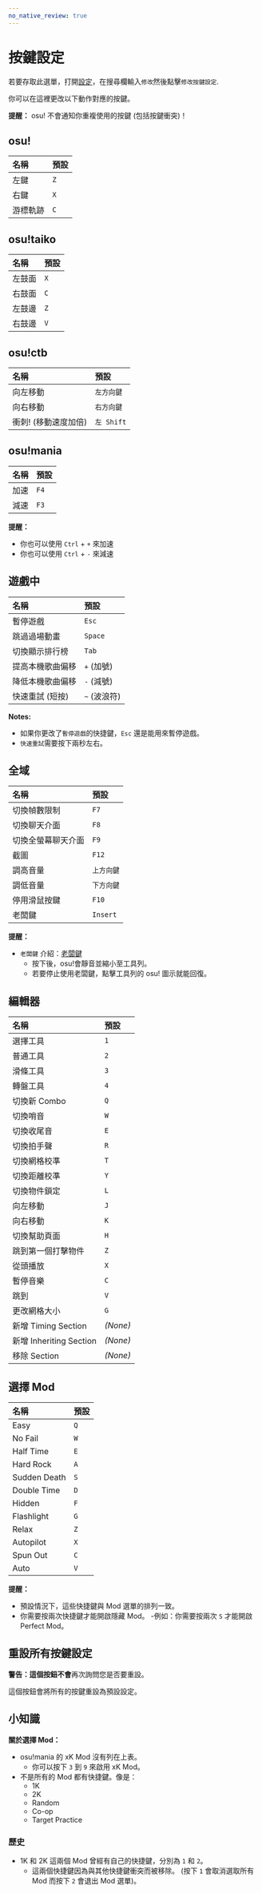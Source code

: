```yaml
---
no_native_review: true
---
```


# 按鍵設定

若要存取此選單，打開[設定](/wiki/Options)，在搜尋欄輸入`修改`然後點擊`修改按鍵設定`.

你可以在這裡更改以下動作對應的按鍵。

**提醒：** osu! 不會通知你重複使用的按鍵 (包括按鍵衝突)！

## osu!

| 名稱 | 預設 |
| :-- | :-- |
| 左鍵 | `Z` |
| 右鍵 | `X` |
| 游標軌跡 | `C` |

## osu!taiko

| 名稱 | 預設 |
| :-- | :-- |
| 左鼓面 | `X` |
| 右鼓面 | `C` |
| 左鼓邊 | `Z` |
| 右鼓邊 | `V` |

## osu!ctb

| 名稱 | 預設 |
| :-- | :-- |
| 向左移動 | `左方向鍵` |
| 向右移動 | `右方向鍵` |
| 衝刺! (移動速度加倍) | `左 Shift` |

## osu!mania

| 名稱 | 預設 |
| :-- | :-- |
| 加速 | `F4` |
| 減速 | `F3` |

**提醒：**

- 你也可以使用 `Ctrl` + `+` 來加速
- 你也可以使用 `Ctrl` + `-` 來減速

## 遊戲中

| 名稱 | 預設 |
| :-- | :-- |
| 暫停遊戲 | `Esc` |
| 跳過過場動畫 | `Space` |
| 切換顯示排行榜 | `Tab` |
| 提高本機歌曲偏移 | `+` (加號) |
| 降低本機歌曲偏移 | `-` (減號) |
| 快速重試 (短按) | `~` (波浪符) |

**Notes:**

- 如果你更改了`暫停遊戲`的快捷鍵，`Esc` 還是能用來暫停遊戲。
- `快速重試`需要按下兩秒左右。

## 全域

| 名稱 | 預設 |
| :-- | :-- |
| 切換幀數限制 | `F7` |
| 切換聊天介面 | `F8` |
| 切換全螢幕聊天介面 | `F9` |
| 截圖 | `F12` |
| 調高音量 | `上方向鍵` |
| 調低音量 | `下方向鍵` |
| 停用滑鼠按鍵 | `F10` |
| 老闆鍵 | `Insert` |

**提醒：**

- `老闆鍵` 介紹：[老闆鍵](https://zh.wikipedia.org/wiki/%E8%80%81%E9%97%86%E9%8D%B5)
  - 按下後，osu!會靜音並縮小至工具列。
  - 若要停止使用老闆鍵，點擊工具列的 osu! 圖示就能回復。

## 編輯器

| 名稱 | 預設 |
| :-- | :-- |
| 選擇工具 | `1` |
| 普通工具 | `2` |
| 滑條工具 | `3` |
| 轉盤工具 | `4` |
| 切換新 Combo | `Q` |
| 切換哨音 | `W` |
| 切換收尾音 | `E` |
| 切換拍手聲 | `R` |
| 切換網格校準 | `T` |
| 切換距離校準 | `Y` |
| 切換物件鎖定 | `L` |
| 向左移動 | `J` |
| 向右移動 | `K` |
| 切換幫助頁面 | `H` |
| 跳到第一個打擊物件 | `Z` |
| 從頭播放 | `X` |
| 暫停音樂 | `C` |
| 跳到 | `V` |
| 更改網格大小 | `G` |
| 新增 Timing Section | *(None)* |
| 新增 Inheriting Section | *(None)* |
| 移除 Section | *(None)* |

## 選擇 Mod

| 名稱 | 預設 |
| :-- | :-- |
| Easy | `Q` |
| No Fail | `W` |
| Half Time | `E` |
| Hard Rock | `A` |
| Sudden Death | `S` |
| Double Time | `D` |
| Hidden | `F` |
| Flashlight | `G` |
| Relax | `Z` |
| Autopilot | `X` |
| Spun Out | `C` |
| Auto | `V` |

**提醒：**

- 預設情況下，這些快捷鍵與 Mod 選單的排列一致。
- 你需要按兩次快捷鍵才能開啟隱藏 Mod。
  -例如：你需要按兩次 `S` 才能開啟 Perfect Mod。

## 重設所有按鍵設定

**警告：**這個按鈕**不會**再次詢問您是否要重設。

這個按鈕會將所有的按鍵重設為預設設定。

## 小知識

**關於選擇 Mod：**

- osu!mania 的 xK Mod 沒有列在上表。
  - 你可以按下 `3` 到 `9` 來啟用 xK Mod。
- 不是所有的 Mod 都有快捷鍵。像是：
  - 1K
  - 2K
  - Random
  - Co-op
  - Target Practice

### 歷史

- 1K 和 2K 這兩個 Mod 曾經有自己的快捷鍵，分別為 `1` 和 `2`。
  - 這兩個快捷鍵因為與其他快捷鍵衝突而被移除。
    (按下 `1` 會取消選取所有 Mod 而按下 `2` 會退出 Mod 選單)。
